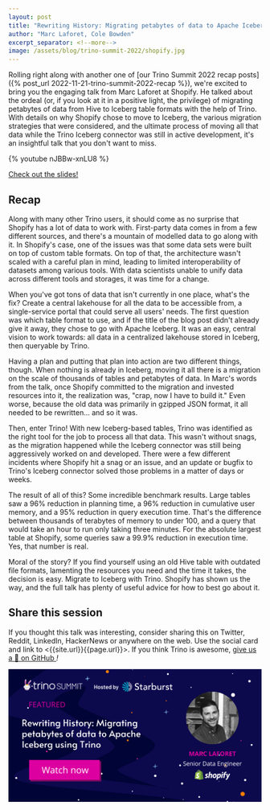 ```yaml
---
layout: post
title: "Rewriting History: Migrating petabytes of data to Apache Iceberg using Trino"
author: "Marc Laforet, Cole Bowden"
excerpt_separator: <!--more-->
image: /assets/blog/trino-summit-2022/shopify.jpg
---
```


Rolling right along with another one of [our Trino Summit 2022 recap posts]({% post_url
2022-11-21-trino-summit-2022-recap %}), we're excited to bring you the engaging
talk from Marc Laforet at Shopify. He talked about the ordeal (or, if you look
at it in a positive light, the privilege) of migrating petabytes of data from
Hive to Iceberg table formats with the help of Trino. With details on why
Shopify chose to move to Iceberg, the various migration strategies that were
considered, and the ultimate process of moving all that data while the Trino
Iceberg connector was still in active development, it's an insightful talk that
you don't want to miss.

<!--more-->

{% youtube nJBBw-xnLU8 %}

<a class="btn btn-pink btn-md" target="_blank" href="/assets/blog/trino-summit-2022/Shopify@Trino.pdf">
  Check out the slides!
</a>

## Recap

Along with many other Trino users, it should come as no surprise that Shopify
has a lot of data to work with. First-party data comes in from a few different
sources, and there's a mountain of modelled data to go along with it. In
Shopify's case, one of the issues was that some data sets were built on top of
custom table formats. On top of that, the architecture wasn't scaled with a
careful plan in mind, leading to limited interoperability of datasets among
various tools. With data scientists unable to unify data across different tools
and storages, it was time for a change.

When you've got tons of data that isn't currently in one place, what's the fix?
Create a central lakehouse for all the data to be accessible from, a
single-service portal that could serve all users' needs. The first question was
which table format to use, and if the title of the blog post didn't already give
it away, they chose to go with Apache Iceberg. It was an easy, central vision
to work towards: all data in a centralized lakehouse stored in Iceberg, then
queryable by Trino.

Having a plan and putting that plan into action are two different things,
though. When nothing is already in Iceberg, moving it all there is a migration
on the scale of thousands of tables and petabytes of data. In Marc's words from
the talk, once Shopify committed to the migration and invested resources into
it, the realization was, "crap, now I have to build it." Even worse, because the
old data was primarily in gzipped JSON format, it all needed to be rewritten...
and so it was.

Then, enter Trino! With new Iceberg-based tables, Trino was identified as the
right tool for the job to process all that data. This wasn't without snags, as
the migration happened while the Iceberg connector was still being aggressively
worked on and developed. There were a few different incidents where Shopify hit
a snag or an issue, and an update or bugfix to Trino's Iceberg connector solved
those problems in a matter of days or weeks.

The result of all of this? Some incredible benchmark results. Large tables saw a
96% reduction in planning time, a 96% reduction in cumulative user memory, and a
95% reduction in query execution time. That's the difference between thousands
of terabytes of memory to under 100, and a query that would take an hour to run
only taking three minutes. For the absolute largest table at Shopify, some
queries saw a 99.9% reduction in execution time. Yes, that number is real.

Moral of the story? If you find yourself using an old Hive table with outdated
file formats, lamenting the resources you need and the time it takes, the
decision is easy. Migrate to Iceberg with Trino. Shopify has shown us the way,
and the full talk has plenty of useful advice for how to best go about it.

## Share this session

If you thought this talk was interesting, consider sharing this on
Twitter, Reddit, LinkedIn, HackerNews or anywhere on the web. Use the social
card and link to <{{site.url}}{{page.url}}>. If you think Trino is awesome,
[give us a 🌟 on GitHub <i class="fab fa-github"/>](https://github.com/trinodb/trino)!

<img src="/assets/blog/trino-summit-2022/shopify-social.png"/>